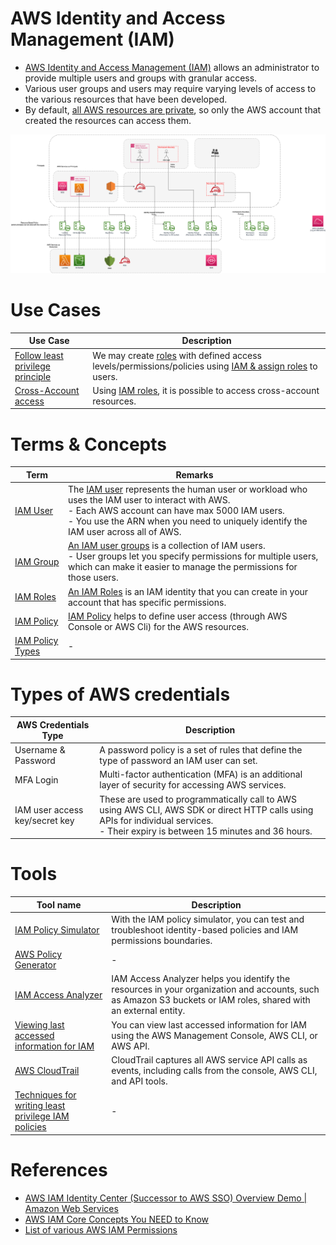 # AWS Identity and Access Management (IAM)
- [AWS Identity and Access Management (IAM)](https://aws.amazon.com/iam/) allows an administrator to provide multiple users and groups with granular access.
- Various user groups and users may require varying levels of access to the various resources that have been developed.
- By default, [all AWS resources are private](https://docs.aws.amazon.com/config/latest/developerguide/s3-bucket-policy.html), so only the AWS account that created the resources can access them.

![](assets/IAM-Main-Principles-Policies.png)

# Use Cases

| Use Case                                                                                                                       | Description                                                                                                                                                                                                                                                                     |
|--------------------------------------------------------------------------------------------------------------------------------|---------------------------------------------------------------------------------------------------------------------------------------------------------------------------------------------------------------------------------------------------------------------------------|
| [Follow least privilege principle](https://aws.amazon.com/blogs/security/techniques-for-writing-least-privilege-iam-policies/) | We may create [roles](IAMRoles.md) with defined access levels/permissions/policies using [IAM & assign roles](IAMRoles.md) to users.                                                                                                                                                                          |
| [Cross-Account access](https://docs.aws.amazon.com/config/latest/developerguide/s3-bucket-policy.html)                         | Using [IAM roles](IAMRoles.md), it is possible to access cross-account resources. |

# Terms & Concepts

| Term                                                                         | Remarks                                                                                                                                                                                                                                                                                                       |
|------------------------------------------------------------------------------|---------------------------------------------------------------------------------------------------------------------------------------------------------------------------------------------------------------------------------------------------------------------------------------------------------------|
| [IAM User](https://docs.aws.amazon.com/IAM/latest/UserGuide/id_users.html)   | The [IAM user](https://docs.aws.amazon.com/IAM/latest/UserGuide/id_users.html) represents the human user or workload who uses the IAM user to interact with AWS.<br/>- Each AWS account can have max 5000 IAM users.<br/>- You use the ARN when you need to uniquely identify the IAM user across all of AWS. |
| [IAM Group](https://docs.aws.amazon.com/IAM/latest/UserGuide/id_groups.html) | [An IAM user groups](https://docs.aws.amazon.com/IAM/latest/UserGuide/id_groups.html) is a collection of IAM users.<br/>- User groups let you specify permissions for multiple users, which can make it easier to manage the permissions for those users.                                                     |
| [IAM Roles](IAMRoles.md)                                                     | [An IAM Roles](IAMRoles.md) is an IAM identity that you can create in your account that has specific permissions.                                                                                                                                          |
| [IAM Policy](IAMPolicyContext.md)                                            | [IAM Policy](IAMPolicyContext.md) helps to define user access (through AWS Console or AWS Cli) for the AWS resources.                                                                                                                                                                                         |
| [IAM Policy Types](IAMPolicyTypes.md)                                        | -                                                                                                                                                                                                                                                                                                             |

# Types of AWS credentials

| AWS Credentials Type           | Description                                                                                                                                                                           |
|--------------------------------|---------------------------------------------------------------------------------------------------------------------------------------------------------------------------------------|
| Username & Password            | A password policy is a set of rules that define the type of password an IAM user can set.                                                                                             |
| MFA Login                      | Multi-factor authentication (MFA) is an additional layer of security for accessing AWS services.                                                                                      |
| IAM user access key/secret key | These are used to programmatically call to AWS using AWS CLI, AWS SDK or direct HTTP calls using APIs for individual services.<br/>- Their expiry is between 15 minutes and 36 hours. |

# Tools

| Tool name                                                                                                                                         | Description                                                                                                                                                     |
|---------------------------------------------------------------------------------------------------------------------------------------------------|-----------------------------------------------------------------------------------------------------------------------------------------------------------------|
| [IAM Policy Simulator](https://docs.aws.amazon.com/IAM/latest/UserGuide/access_policies_testing-policies.html)                                    | With the IAM policy simulator, you can test and troubleshoot identity-based policies and IAM permissions boundaries.                                            |
| [AWS Policy Generator](https://awspolicygen.s3.amazonaws.com/policygen.html)                                                                      | -                                                                                                                                                               |
| [IAM Access Analyzer](https://docs.aws.amazon.com/IAM/latest/UserGuide/what-is-access-analyzer.html)                                              | IAM Access Analyzer helps you identify the resources in your organization and accounts, such as Amazon S3 buckets or IAM roles, shared with an external entity. |
| [Viewing last accessed information for IAM](https://docs.aws.amazon.com/IAM/latest/UserGuide/access_policies_access-advisor-view-data.html)       | You can view last accessed information for IAM using the AWS Management Console, AWS CLI, or AWS API.                                                           |
| [AWS CloudTrail](../../../8_MonitoringServices/AWSCloudTrail.md)                                                                                  | CloudTrail captures all AWS service API calls as events, including calls from the console, AWS CLI, and API tools.                                              |
| [Techniques for writing least privilege IAM policies](https://aws.amazon.com/blogs/security/techniques-for-writing-least-privilege-iam-policies/) | -                                                                                                                                                               |

# References
- [AWS IAM Identity Center (Successor to AWS SSO) Overview Demo | Amazon Web Services](https://www.youtube.com/watch?v=4yJp5-jGGNk)
- [AWS IAM Core Concepts You NEED to Know](https://www.youtube.com/watch?v=_ZCTvmaPgao)
- [List of various AWS IAM Permissions](https://aws.permissions.cloud/)